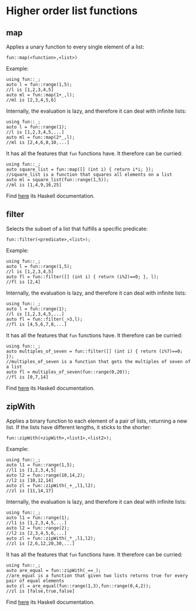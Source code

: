 # Higher order list functions

## map 
Applies a unary function to every single element of a list:

```
fun::map(<function>,<list>)
```

Example:

```
using fun::_;
auto l = fun::range(1,5);
//l is [1,2,3,4,5]
auto ml = fun::map(1+_,l);
//ml is [2,3,4,5,6]
```

Internally, the evaluation is lazy, and therefore it can deal with infinite lists:

```
using fun::_;
auto l = fun::range(1);
//l is [1,2,3,4,5,...]
auto ml = fun::map(2*_,l);
//ml is [2,4,6,8,10,...]
```

It has all the features that `fun` functions have. It therefore can be curried:

```
using fun::_;
auto square_list = fun::map([] (int i) { return i*i; });
//square_list is a function that squares all elements on a list
auto ml = square_list(fun::range(1,5));
//ml is [1,4,9,16,25]
```

Find [here](http://hackage.haskell.org/package/base-4.8.2.0/docs/Prelude.html#v:map) its Haskell documentation.


## filter
Selects the subset of a list that fulfills a specific predicate:

```
fun::filter(<predicate>,<list>);
```

Example:

```
using fun::_;
auto l = fun::range(1,5);
//l is [1,2,3,4,5]
auto fl = fun::filter([] (int i) { return (i%2)==0; }, l);
//fl is [2,4]
```

Internally, the evaluation is lazy, and therefore it can deal with infinite lists:

```
using fun::_;
auto l = fun::range(1);
//l is [1,2,3,4,5,...]
auto fl = fun::filter(_>3,l);
//fl is [4,5,6,7,8,...]
```

It has all the features that `fun` functions have. It therefore can be curried:

```
using fun::_;
auto multiples_of_seven = fun::filter([] (int i) { return (i%7)==0; });
//multiples_of_seven is a function that gets the multiples of seven of a list
auto fl = multiples_of_seven(fun::range(0,20));
//fl is [0,7,14]
```

Find [here](http://hackage.haskell.org/package/base-4.8.2.0/docs/Prelude.html#v:filter) its Haskell documentation.

## zipWith
Applies a binary function to each element of a pair of lists, returning a new list. If the lists have different lengths, it sticks to the shorter:

```
fun::zipWith(<zipWith>,<list1>,<list2>);
```

Example:

```
using fun::_;
auto l1 = fun::range(1,5);
//l1 is [1,2,3,4,5]
auto l2 = fun::range(10,14,2);
//l2 is [10,12,14]
auto zl = fun::zipWith(_+_,l1,l2);
//zl is [11,14,17]
```

Internally, the evaluation is lazy, and therefore it can deal with infinite lists:

```
using fun::_;
auto l1 = fun::range(1);
//l1 is [1,2,3,4,5,...]
auto l2 = fun::range(2);
//l2 is [2,3,4,5,6,...]
auto zl = fun::zipWith(_*_,l1,l2);
//zl is [2,6,12,20,30,...]
```

It has all the features that `fun` functions have. It therefore can be curried:

```
using fun::_;
auto are_equal = fun::zipWith(_==_);
//are_equal is a function that given two lists returns true for every pair of equal elements
auto zl = are_equal(fun::range(1,3),fun::range(0,4,2));
//zl is [false,true,false]
```

Find [here](http://hackage.haskell.org/package/base-4.8.2.0/docs/Prelude.html#v:zipWith) its Haskell documentation.




